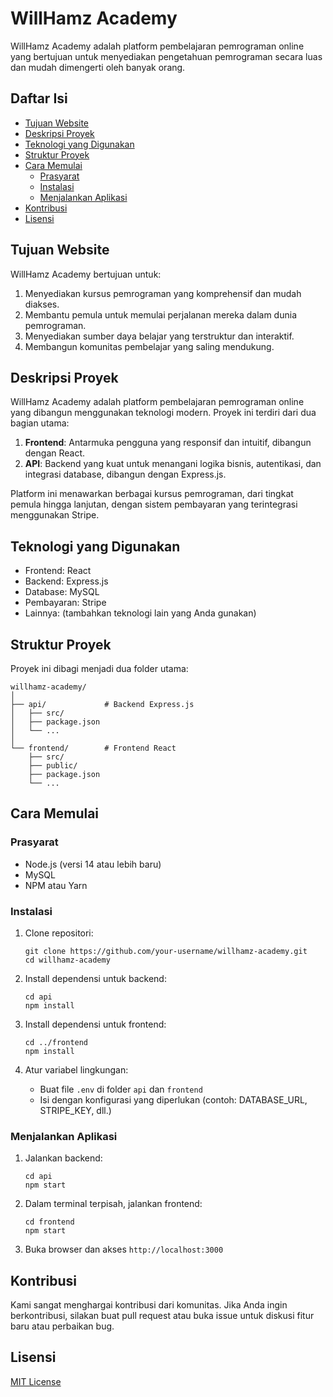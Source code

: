# WillHamz Academy

WillHamz Academy adalah platform pembelajaran pemrograman online yang bertujuan untuk menyediakan pengetahuan pemrograman secara luas dan mudah dimengerti oleh banyak orang.

## Daftar Isi
- [Tujuan Website](#tujuan-website)
- [Deskripsi Proyek](#deskripsi-proyek)
- [Teknologi yang Digunakan](#teknologi-yang-digunakan)
- [Struktur Proyek](#struktur-proyek)
- [Cara Memulai](#cara-memulai)
  - [Prasyarat](#prasyarat)
  - [Instalasi](#instalasi)
  - [Menjalankan Aplikasi](#menjalankan-aplikasi)
- [Kontribusi](#kontribusi)
- [Lisensi](#lisensi)

## Tujuan Website

WillHamz Academy bertujuan untuk:
1. Menyediakan kursus pemrograman yang komprehensif dan mudah diakses.
2. Membantu pemula untuk memulai perjalanan mereka dalam dunia pemrograman.
3. Menyediakan sumber daya belajar yang terstruktur dan interaktif.
4. Membangun komunitas pembelajar yang saling mendukung.

## Deskripsi Proyek

WillHamz Academy adalah platform pembelajaran pemrograman online yang dibangun menggunakan teknologi modern. Proyek ini terdiri dari dua bagian utama:

1. **Frontend**: Antarmuka pengguna yang responsif dan intuitif, dibangun dengan React.
2. **API**: Backend yang kuat untuk menangani logika bisnis, autentikasi, dan integrasi database, dibangun dengan Express.js.

Platform ini menawarkan berbagai kursus pemrograman, dari tingkat pemula hingga lanjutan, dengan sistem pembayaran yang terintegrasi menggunakan Stripe.

## Teknologi yang Digunakan

- Frontend: React
- Backend: Express.js
- Database: MySQL
- Pembayaran: Stripe
- Lainnya: (tambahkan teknologi lain yang Anda gunakan)

## Struktur Proyek

Proyek ini dibagi menjadi dua folder utama:

```
willhamz-academy/
│
├── api/             # Backend Express.js
│   ├── src/
│   ├── package.json
│   └── ...
│
└── frontend/        # Frontend React
    ├── src/
    ├── public/
    ├── package.json
    └── ...
```

## Cara Memulai

### Prasyarat

- Node.js (versi 14 atau lebih baru)
- MySQL
- NPM atau Yarn

### Instalasi

1. Clone repositori:
   ```
   git clone https://github.com/your-username/willhamz-academy.git
   cd willhamz-academy
   ```

2. Install dependensi untuk backend:
   ```
   cd api
   npm install
   ```

3. Install dependensi untuk frontend:
   ```
   cd ../frontend
   npm install
   ```

4. Atur variabel lingkungan:
   - Buat file `.env` di folder `api` dan `frontend`
   - Isi dengan konfigurasi yang diperlukan (contoh: DATABASE_URL, STRIPE_KEY, dll.)

### Menjalankan Aplikasi

1. Jalankan backend:
   ```
   cd api
   npm start
   ```

2. Dalam terminal terpisah, jalankan frontend:
   ```
   cd frontend
   npm start
   ```

3. Buka browser dan akses `http://localhost:3000`

## Kontribusi

Kami sangat menghargai kontribusi dari komunitas. Jika Anda ingin berkontribusi, silakan buat pull request atau buka issue untuk diskusi fitur baru atau perbaikan bug.

## Lisensi

[MIT License](LICENSE)

